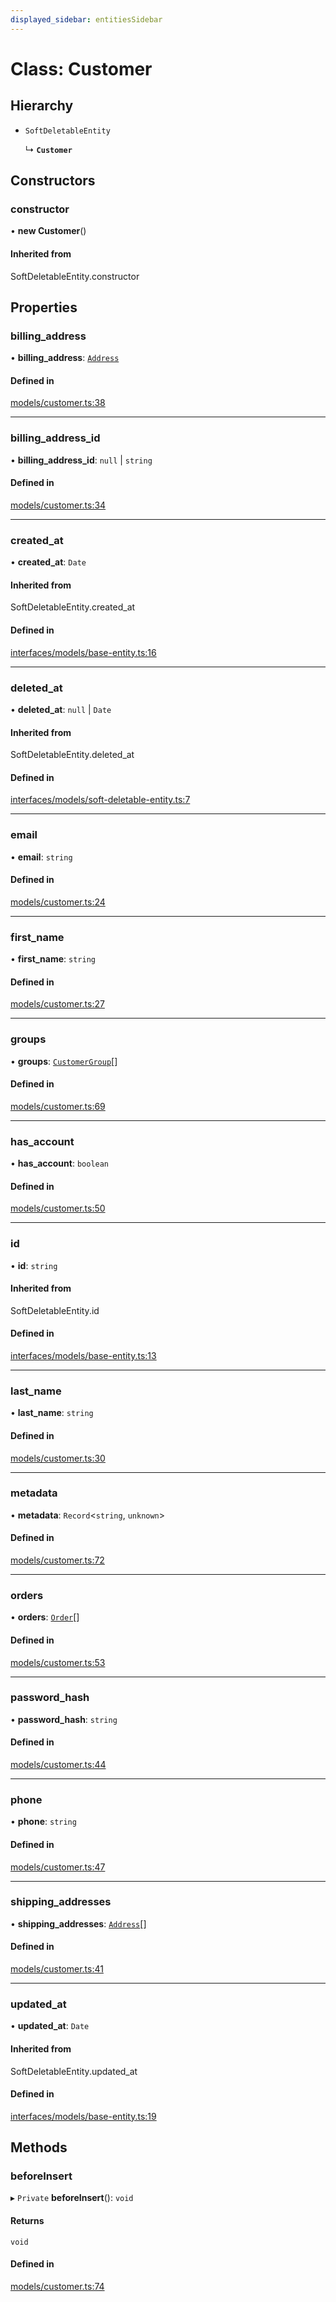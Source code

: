 ```yaml
---
displayed_sidebar: entitiesSidebar
---
```


# Class: Customer

## Hierarchy

- `SoftDeletableEntity`

  ↳ **`Customer`**

## Constructors

### constructor

• **new Customer**()

#### Inherited from

SoftDeletableEntity.constructor

## Properties

### billing\_address

• **billing\_address**: [`Address`](Address.md)

#### Defined in

[models/customer.ts:38](https://github.com/medusajs/medusa/blob/da7ea8c5d/packages/medusa/src/models/customer.ts#L38)

___

### billing\_address\_id

• **billing\_address\_id**: ``null`` \| `string`

#### Defined in

[models/customer.ts:34](https://github.com/medusajs/medusa/blob/da7ea8c5d/packages/medusa/src/models/customer.ts#L34)

___

### created\_at

• **created\_at**: `Date`

#### Inherited from

SoftDeletableEntity.created\_at

#### Defined in

[interfaces/models/base-entity.ts:16](https://github.com/medusajs/medusa/blob/da7ea8c5d/packages/medusa/src/interfaces/models/base-entity.ts#L16)

___

### deleted\_at

• **deleted\_at**: ``null`` \| `Date`

#### Inherited from

SoftDeletableEntity.deleted\_at

#### Defined in

[interfaces/models/soft-deletable-entity.ts:7](https://github.com/medusajs/medusa/blob/da7ea8c5d/packages/medusa/src/interfaces/models/soft-deletable-entity.ts#L7)

___

### email

• **email**: `string`

#### Defined in

[models/customer.ts:24](https://github.com/medusajs/medusa/blob/da7ea8c5d/packages/medusa/src/models/customer.ts#L24)

___

### first\_name

• **first\_name**: `string`

#### Defined in

[models/customer.ts:27](https://github.com/medusajs/medusa/blob/da7ea8c5d/packages/medusa/src/models/customer.ts#L27)

___

### groups

• **groups**: [`CustomerGroup`](CustomerGroup.md)[]

#### Defined in

[models/customer.ts:69](https://github.com/medusajs/medusa/blob/da7ea8c5d/packages/medusa/src/models/customer.ts#L69)

___

### has\_account

• **has\_account**: `boolean`

#### Defined in

[models/customer.ts:50](https://github.com/medusajs/medusa/blob/da7ea8c5d/packages/medusa/src/models/customer.ts#L50)

___

### id

• **id**: `string`

#### Inherited from

SoftDeletableEntity.id

#### Defined in

[interfaces/models/base-entity.ts:13](https://github.com/medusajs/medusa/blob/da7ea8c5d/packages/medusa/src/interfaces/models/base-entity.ts#L13)

___

### last\_name

• **last\_name**: `string`

#### Defined in

[models/customer.ts:30](https://github.com/medusajs/medusa/blob/da7ea8c5d/packages/medusa/src/models/customer.ts#L30)

___

### metadata

• **metadata**: `Record`<`string`, `unknown`\>

#### Defined in

[models/customer.ts:72](https://github.com/medusajs/medusa/blob/da7ea8c5d/packages/medusa/src/models/customer.ts#L72)

___

### orders

• **orders**: [`Order`](Order.md)[]

#### Defined in

[models/customer.ts:53](https://github.com/medusajs/medusa/blob/da7ea8c5d/packages/medusa/src/models/customer.ts#L53)

___

### password\_hash

• **password\_hash**: `string`

#### Defined in

[models/customer.ts:44](https://github.com/medusajs/medusa/blob/da7ea8c5d/packages/medusa/src/models/customer.ts#L44)

___

### phone

• **phone**: `string`

#### Defined in

[models/customer.ts:47](https://github.com/medusajs/medusa/blob/da7ea8c5d/packages/medusa/src/models/customer.ts#L47)

___

### shipping\_addresses

• **shipping\_addresses**: [`Address`](Address.md)[]

#### Defined in

[models/customer.ts:41](https://github.com/medusajs/medusa/blob/da7ea8c5d/packages/medusa/src/models/customer.ts#L41)

___

### updated\_at

• **updated\_at**: `Date`

#### Inherited from

SoftDeletableEntity.updated\_at

#### Defined in

[interfaces/models/base-entity.ts:19](https://github.com/medusajs/medusa/blob/da7ea8c5d/packages/medusa/src/interfaces/models/base-entity.ts#L19)

## Methods

### beforeInsert

▸ `Private` **beforeInsert**(): `void`

#### Returns

`void`

#### Defined in

[models/customer.ts:74](https://github.com/medusajs/medusa/blob/da7ea8c5d/packages/medusa/src/models/customer.ts#L74)
